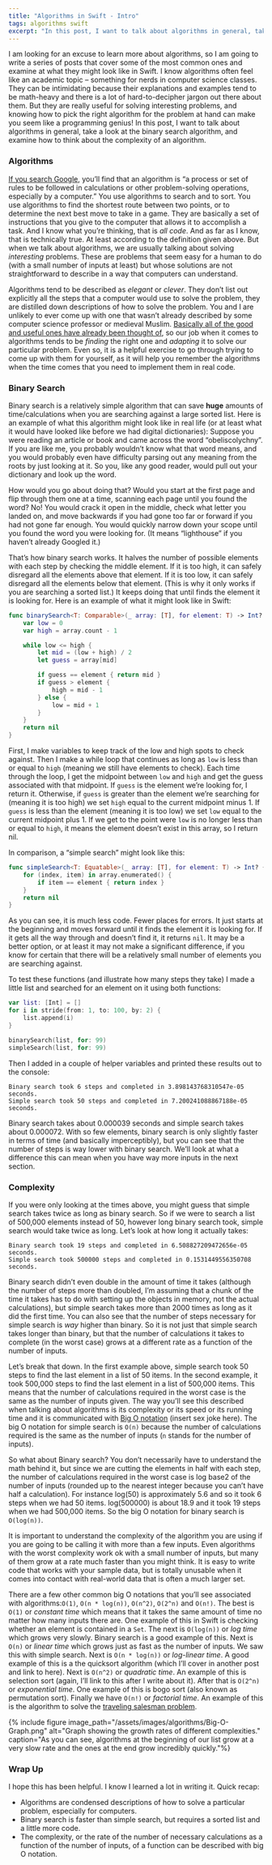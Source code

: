 ```yaml
---
title: "Algorithms in Swift - Intro"
tags: algorithms swift
excerpt: "In this post, I want to talk about algorithms in general, take a look at the binary search algorithm, and examine how to think about the complexity of an algorithm."
---
```

I am looking for an excuse to learn more about algorithms, so I am going to write a series of posts that cover some of the most common ones and examine at what they might look like in Swift. I know algorithms often feel like an academic topic – something for nerds in computer science classes. They can be intimidating because their explanations and examples tend to be math-heavy and there is a lot of hard-to-decipher jargon out there about them. But they are really useful for solving interesting problems, and knowing how to pick the right algorithm for the problem at hand can make you seem like a programming genius! In this post, I want to talk about algorithms in general, take a look at the binary search algorithm, and examine how to think about the complexity of an algorithm.

### Algorithms
[If you search Google](https://www.google.com/search?q=algorithm), you’ll find that an algorithm is “a process or set of rules to be followed in calculations or other problem-solving operations, especially by a computer.” You use algorithms to search and to sort. You use algorithms to find the shortest route between two points, or to determine the next best move to take in a game. They are basically a set of instructions that you give to the computer that allows it to accomplish a task. And I know what you’re thinking, that is *all code*. And as far as I know, that is technically true. At least according to the definition given above. But when we talk about algorithms, we are usually talking about solving *interesting* problems. These are problems that seem easy for a human to do (with a small number of inputs at least) but whose solutions are not straightforward to describe in a way that computers can understand.

Algorithms tend to be described as *elegant* or *clever*. They don’t list out explicitly all the steps that a computer would use to solve the problem, they are distilled down descriptions of how to solve the problem. You and I are unlikely to ever come up with one that wasn’t already described by some computer science professor or medieval Muslim. [Basically all of the good and useful ones have already been thought of](https://en.wikipedia.org/wiki/Timeline_of_algorithms), so our job when it comes to algorithms tends to be *finding* the right one and *adapting* it to solve our particular problem. Even so, it is a helpful exercise to go through trying to come up with them for yourself, as it will help you remember the algorithms when the time comes that you need to implement them in real code.

### Binary Search
Binary search is a relatively simple algorithm that can save **huge** amounts of time/calculations when you are searching against a large sorted list. Here is an example of what this algorithm might look like in real life (or at least what it would have looked like before we had digital dictionaries): Suppose you were reading an article or book and came across the word “obeliscolychny”. If you are like me, you probably wouldn’t know what that word means, and you would probably even have difficulty parsing out any meaning from the roots by just looking at it. So you, like any good reader, would pull out your dictionary and look up the word.

How would you go about doing that? Would you start at the first page and flip through them one at a time, scanning each page until you found the word? No! You would crack it open in the middle, check what letter you landed on, and move backwards if you had gone too far or forward if you had not gone far enough. You would quickly narrow down your scope until you found the word you were looking for. (It means “lighthouse” if you haven’t already Googled it.)

That’s how binary search works. It halves the number of possible elements with each step by checking the middle element. If it is too high, it can safely disregard all the elements above that element. If it is too low, it can safely disregard all the elements below that element. (This is why it only works if you are searching a sorted list.) It keeps doing that until finds the element it is looking for. Here is an example of what it might look like in Swift:
```swift
func binarySearch<T: Comparable>(_ array: [T], for element: T) -> Int? {
    var low = 0
    var high = array.count - 1

    while low <= high {
        let mid = (low + high) / 2
        let guess = array[mid]

        if guess == element { return mid }
        if guess > element {
            high = mid - 1
        } else {
            low = mid + 1
        }
    }
    return nil
}
```
First, I make variables to keep track of the low and high spots to check against. Then I make a while loop that continues as long as `low` is less than or equal to `high`  (meaning we still have elements to check). Each time through the loop, I get the midpoint between `low` and `high` and get the guess associated with that midpoint. If `guess` is the element we’re looking for, I return it. Otherwise, if `guess` is greater than the element we’re searching for (meaning it is too high) we set `high` equal to the current midpoint minus 1. If `guess` is less than the element (meaning it is too low) we set `low` equal to the current midpoint plus 1. If we get to the point were `low` is no longer less than or equal to `high`, it means the element doesn’t exist in this array, so I return nil.

In comparison, a “simple search” might look like this:
```swift
func simpleSearch<T: Equatable>(_ array: [T], for element: T) -> Int? {    
    for (index, item) in array.enumerated() {
        if item == element { return index }
    }
    return nil
}
```
As you can see, it is much less code. Fewer places for errors. It just starts at the beginning and moves forward until it finds the element it is looking for. If it gets all the way through and doesn’t find it, it returns `nil`. It may be a better option, or at least it may not make a significant difference, if you know for certain that there will be a relatively small number of elements you are searching against.

To test these functions (and illustrate how many steps they take) I made a little list and searched for an element on it using both functions:
```swift
var list: [Int] = []
for i in stride(from: 1, to: 100, by: 2) {
    list.append(i)
}

binarySearch(list, for: 99)
simpleSearch(list, for: 99)
```
Then I added in a couple of helper variables and printed these results out to the console:
```
Binary search took 6 steps and completed in 3.898143768310547e-05 seconds.
Simple search took 50 steps and completed in 7.200241088867188e-05 seconds.
```
Binary search takes about 0.000039 seconds and simple search takes about 0.000072. With so few elements, binary search is only slightly faster in terms of time (and basically imperceptibly), but you can see that the number of steps is way lower with binary search. We’ll look at what a difference this can mean when you have way more inputs in the next section.

### Complexity
If you were only looking at the times above, you might guess that simple search takes twice as long as binary search. So if we were to search a list of 500,000 elements instead of 50, however long binary search took, simple search would take twice as long. Let’s look at how long it actually takes:
```
Binary search took 19 steps and completed in 6.508827209472656e-05 seconds.
Simple search took 500000 steps and completed in 0.1531449556350708 seconds.
```
Binary search didn’t even double in the amount of time it takes (although the number of steps more than doubled, I’m assuming that a chunk of the time it takes has to do with setting up the objects in memory, not the actual calculations), but simple search takes more than 2000 times as long as it did the first time. You can also see that the number of steps necessary for simple search is *way* higher than binary. So it is not just that simple search takes longer than binary, but that the number of calculations it takes to complete (in the worst case) grows at a different rate as a function of the number of inputs.

Let’s break that down. In the first example above, simple search took 50 steps to find the last element in a list of 50 items. In the second example, it took 500,000 steps to find the last element in a list of 500,000 items. This means that the number of calculations required in the worst case is the same as the number of inputs given. The way you’ll see this described when talking about algorithms is its complexity or its speed or its running time and it is communicated with [Big O notation](https://en.wikipedia.org/wiki/Big_O_notation) (insert sex joke here). The big O notation for simple search is `O(n)` because the number of calculations required is the same as the number of inputs (`n` stands for the number of inputs).

So what about Binary search? You don’t necessarily have to understand the math behind it, but since we are cutting the elements in half with each step, the number of calculations required in the worst case is log base2 of the number of inputs (rounded up to the nearest integer because you can’t have half a calculation). For instance log(50) is approximately 5.6 and so it took 6 steps when we had 50 items. log(500000) is about 18.9 and it took 19 steps when we had 500,000 items. So the big O notation for binary search is `O(log(n))`.

It is important to understand the complexity of the algorithm you are using if you are going to be calling it with more than a few inputs. Even algorithms with the worst complexity work ok with a small number of inputs, but many of them grow at a rate much faster than you might think. It is easy to write code that works with your sample data, but is totally unusable when it comes into contact with real-world data that is often a much larger set.

There are a few other common big O notations that you’ll see associated with algorithms:`O(1)`, `O(n * log(n))`, `O(n^2)`, `O(2^n)` and  `O(n!)`. The best is `O(1)` or *constant time* which means that it takes the same amount of time no matter how many inputs there are. One example of this in Swift is checking whether an element is contained in a `Set`. The next is `O(log(n))` or *log time* which grows very slowly. Binary search is a good example of this. Next is `O(n)` or *linear time* which grows just as fast as the number of inputs. We saw this with simple search. Next is `O(n * log(n))`  or *log-linear time*. A good example of this is a the quicksort algorithm (which I’ll cover in another post and link to here). Next is `O(n^2)` or *quadratic time*. An example of this is selection sort (again, I’ll link to this after I write about it). After that is `O(2^n)` or *exponential time*. One example of this is bogo sort (also known as permutation sort). Finally we have `O(n!)` or *factorial time*. An example of this is the algorithm to solve the [traveling salesman problem](https://en.wikipedia.org/wiki/Travelling_salesman_problem).

{% include figure image_path="/assets/images/algorithms/Big-O-Graph.png" alt="Graph showing the growth rates of different complexities." caption="As you can see, algorithms at the beginning of our list grow at a very slow rate and the ones at the end grow incredibly quickly."%}

### Wrap Up
I hope this has been helpful. I know I learned a lot in writing it. Quick recap:
- Algorithms are condensed descriptions of how to solve a particular problem, especially for computers.
- Binary search is faster than simple search, but requires a sorted list and a little more code.
- The complexity, or the rate of the number of necessary calculations as a function of the number of inputs, of a function can be described with big O notation.
